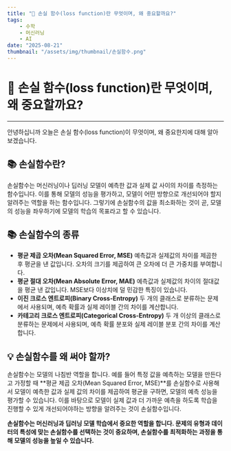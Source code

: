 ```yaml
---
title: "📃 손실 함수(loss function)란 무엇이며, 왜 중요할까요?"
tags:
    - 수학
    - 머신러닝
    - AI
date: "2025-08-21"
thumbnail: "/assets/img/thumbnail/손실함수.png"
---
```


# 📃 손실 함수(loss function)란 무엇이며, 왜 중요할까요?
---
안녕하십니까 오늘은 손실 함수(loss function)이 무엇이며, 왜 중요한지에 대해 알아보겠습니다.

## 📚 손실함수란?
손실함수는 머신러닝이나 딥러닝 모델이 예측한 값과 실제 값 사이의 차이를 측정하는 함수입니다. 이를 통해 모델의 성능을 평가하고, 모델이 어떤 방향으로 개선되어야 할지 알려주는 역할을 하는 함수입니다. 그렇기에 손실함수의 값을 최소화하는 것이 곧, 모델의 성능을 좌우하기에 모델의 학습의 목표라고 할 수 있습니다.

## 📚 손실함수의 종류
* **평균 제곱 오차(Mean Squared Error, MSE)**
    예측값과 실제값의 차이를 제곱한 후 평균을 낸 값입니다.
    오차의 크기를 제곱하여 큰 오차에 더 큰 가중치를 부여합니다.
* **평균 절대 오차(Mean Absolute Error, MAE)**
    예측값과 실제값의 차이의 절대값을 평균 낸 값입니다.
    MSE보다 이상치에 덜 민감한 특징이 있습니다. 
* **이진 크로스 엔트로피(Binary Cross-Entropy)**
    두 개의 클래스로 분류하는 문제에서 사용되며, 예측 확률과 실제 레이블 간의 차이를 계산합니다.
* **카테고리 크로스 엔트로피(Categorical Cross-Entropy)**
    두 개 이상의 클래스로 분류하는 문제에서 사용되며, 예측 확률 분포와 실제 레이블 분포 간의 차이를 계산합니다. 
    
## 💡 손실함수를 왜 써야 할까?
손실함수는 모델의 나침반 역할을 합니다. 예를 들어 특정 값을 예측하는 모델을 만든다고 가정할 때 **평균 제곱 오차(Mean Squared Error, MSE)**를 손실함수로 사용해서 모델이 예측한 값과 실제 값의 차이를 제곱하여 평균을 구하면, 모델의 예측 성능을 평가할 수 있습니다. 이를 바탕으로 모델이 실제 값과 더 가까운 예측을 하도록 학습을 진행할 수 있게 개선되어야하는 방향을 알려주는 것이 손실함수입니다.

**손실함수는 머신러닝과 딥러닝 모델 학습에서 중요한 역할을 합니다. 문제의 유형과 데이터의 특성에 맞는 손실함수를 선택하는 것이 중요하며, 손실함수를 최적화하는 과정을 통해 모델의 성능을 높일 수 있습니다.**
